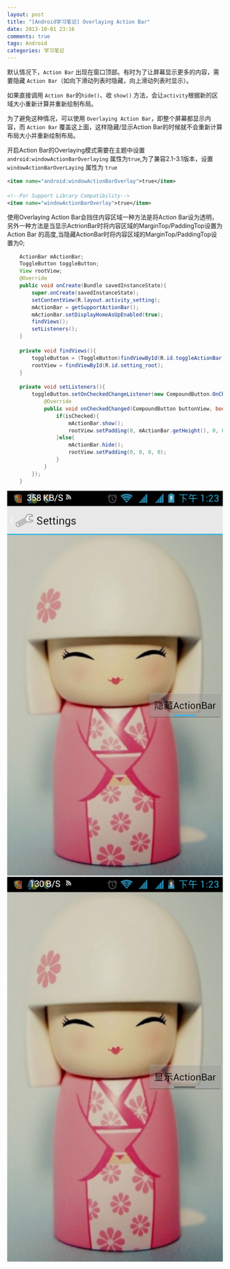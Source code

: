```yaml
---
layout: post
title: "[Android学习笔记] Overlaying Action Bar"
date: 2013-10-01 23:16
comments: true
tags: Android
categories: 学习笔记
---
```

默认情况下，`Action Bar` 出现在窗口顶部。有时为了让屏幕显示更多的内容，需要隐藏 `Action Bar`（如向下滑动列表时隐藏，向上滑动列表时显示）。  

如果直接调用 `Action Bar`的`hide()`、收 `show()` 方法，会让`activity`根据新的区域大小重新计算并重新绘制布局。  

为了避免这种情况，可以使用 `Overlaying Action Bar`，即整个屏幕都显示内容，而 `Action Bar` 覆盖这上面，这样隐藏/显示Action Bar的时候就不会重新计算布局大小并重新绘制布局。  
<!--more-->
 
开启Action Bar的Overlaying模式需要在主题中设置 `android:windowActionBarOverlaying` 属性为`true`,为了兼容2.1-3.1版本，设置`windowActionBarOverLaying` 属性为 `true`  
```xml
<item name="android:windowActionBarOverlay">true</item>
 
<!--For Support Library Compatibility-->
<item name="windowActionBarOverlay">true</item>
```
使用Overlaying Action Bar会挡住内容区域一种方法是将Action Bar设为透明，另外一种方法是当显示ActrionBar时将内容区域的MarginTop/PaddingTop设置为Action Bar 的高度,当隐藏ActionBar时将内容区域的MarginTop/PaddingTop设置为0;  
```java
    ActionBar mActionBar;
    ToggleButton toggleButton;
    View rootView;
    @Override
    public void onCreate(Bundle savedInstanceState){
        super.onCreate(savedInstanceState);
        setContentView(R.layout.activity_setting);
        mActionBar = getSupportActionBar();
        mActionBar.setDisplayHomeAsUpEnabled(true);
        findViews();
        setListeners();
    }

    private void findViews(){
        toggleButton = (ToggleButton)findViewById(R.id.toggleActionBar);
        rootView = findViewById(R.id.setting_root);
    }

    private void setListeners(){
        toggleButton.setOnCheckedChangeListener(new CompoundButton.OnCheckedChangeListener() {
            @Override
            public void onCheckedChanged(CompoundButton buttonView, boolean isChecked) {
                if(isChecked){
                    mActionBar.show();
                    rootView.setPadding(0, mActionBar.getHeight(), 0, 0);
                }else{
                    mActionBar.hide();
                    rootView.setPadding(0, 0, 0, 0);
                }
            }
        });
    }
```
![Action Bar is showing](/media/2013-10-02-use-overlaying-action-bar/screenshot_1.png)
![Action Bar is hiding](/media/2013-10-02-use-overlaying-action-bar/screenshot_2.png)
